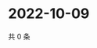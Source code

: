 # 2022-10-09

共 0 条

<!-- BEGIN WEIBO -->
<!-- 最后更新时间 Sun Oct 09 2022 09:48:44 GMT+0800 (China Standard Time) -->

<!-- END WEIBO -->
